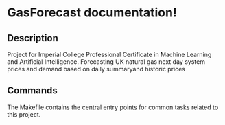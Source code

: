 # GasForecast documentation!

## Description

Project for Imperial College Professional Certificate in Machine Learning and Artificial Intelligence. Forecasting UK natural gas next day system prices and demand based on daily summaryand historic prices

## Commands

The Makefile contains the central entry points for common tasks related to this project.

